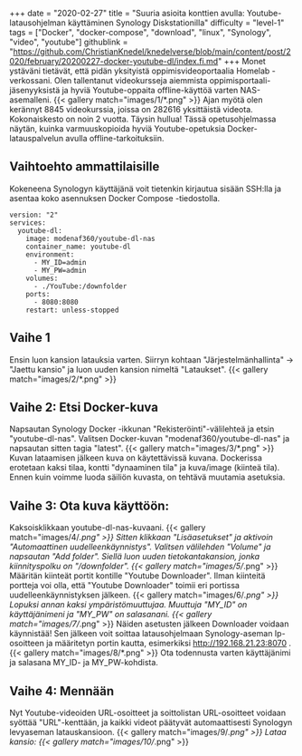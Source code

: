 +++
date = "2020-02-27"
title = "Suuria asioita konttien avulla: Youtube-latausohjelman käyttäminen Synology Diskstationilla"
difficulty = "level-1"
tags = ["Docker", "docker-compose", "download", "linux", "Synology", "video", "youtube"]
githublink = "https://github.com/ChristianKnedel/knedelverse/blob/main/content/post/2020/february/20200227-docker-youtube-dl/index.fi.md"
+++
Monet ystäväni tietävät, että pidän yksityistä oppimisvideoportaalia Homelab -verkossani. Olen tallentanut videokursseja aiemmista oppimisportaali-jäsenyyksistä ja hyviä Youtube-oppaita offline-käyttöä varten NAS-asemalleni.
{{< gallery match="images/1/*.png" >}}
Ajan myötä olen kerännyt 8845 videokurssia, joissa on 282616 yksittäistä videota. Kokonaiskesto on noin 2 vuotta. Täysin hullua! Tässä opetusohjelmassa näytän, kuinka varmuuskopioida hyviä Youtube-opetuksia Docker-latauspalvelun avulla offline-tarkoituksiin.
## Vaihtoehto ammattilaisille
Kokeneena Synologyn käyttäjänä voit tietenkin kirjautua sisään SSH:lla ja asentaa koko asennuksen Docker Compose -tiedostolla.
```
version: "2"
services:
  youtube-dl:
    image: modenaf360/youtube-dl-nas
    container_name: youtube-dl
    environment:
      - MY_ID=admin
      - MY_PW=admin
    volumes:
      - ./YouTube:/downfolder
    ports:
      - 8080:8080
    restart: unless-stopped

```

## Vaihe 1
Ensin luon kansion latauksia varten. Siirryn kohtaan "Järjestelmänhallinta" -> "Jaettu kansio" ja luon uuden kansion nimeltä "Lataukset".
{{< gallery match="images/2/*.png" >}}

## Vaihe 2: Etsi Docker-kuva
Napsautan Synology Docker -ikkunan "Rekisteröinti"-välilehteä ja etsin "youtube-dl-nas". Valitsen Docker-kuvan "modenaf360/youtube-dl-nas" ja napsautan sitten tagia "latest".
{{< gallery match="images/3/*.png" >}}
Kuvan lataamisen jälkeen kuva on käytettävissä kuvana. Dockerissa erotetaan kaksi tilaa, kontti "dynaaminen tila" ja kuva/image (kiinteä tila). Ennen kuin voimme luoda säiliön kuvasta, on tehtävä muutamia asetuksia.
## Vaihe 3: Ota kuva käyttöön:
Kaksoisklikkaan youtube-dl-nas-kuvaani.
{{< gallery match="images/4/*.png" >}}
Sitten klikkaan "Lisäasetukset" ja aktivoin "Automaattinen uudelleenkäynnistys". Valitsen välilehden "Volume" ja napsautan "Add folder". Siellä luon uuden tietokantakansion, jonka kiinnityspolku on "/downfolder".
{{< gallery match="images/5/*.png" >}}
Määritän kiinteät portit kontille "Youtube Downloader". Ilman kiinteitä portteja voi olla, että "Youtube Downloader" toimii eri portissa uudelleenkäynnistyksen jälkeen.
{{< gallery match="images/6/*.png" >}}
Lopuksi annan kaksi ympäristömuuttujaa. Muuttuja "MY_ID" on käyttäjänimeni ja "MY_PW" on salasanani.
{{< gallery match="images/7/*.png" >}}
Näiden asetusten jälkeen Downloader voidaan käynnistää! Sen jälkeen voit soittaa latausohjelmaan Synology-aseman Ip-osoitteen ja määritetyn portin kautta, esimerkiksi http://192.168.21.23:8070 .
{{< gallery match="images/8/*.png" >}}
Ota todennusta varten käyttäjänimi ja salasana MY_ID- ja MY_PW-kohdista.
## Vaihe 4: Mennään
Nyt Youtube-videoiden URL-osoitteet ja soittolistan URL-osoitteet voidaan syöttää "URL"-kenttään, ja kaikki videot päätyvät automaattisesti Synologyn levyaseman latauskansioon.
{{< gallery match="images/9/*.png" >}}
Lataa kansio:
{{< gallery match="images/10/*.png" >}}